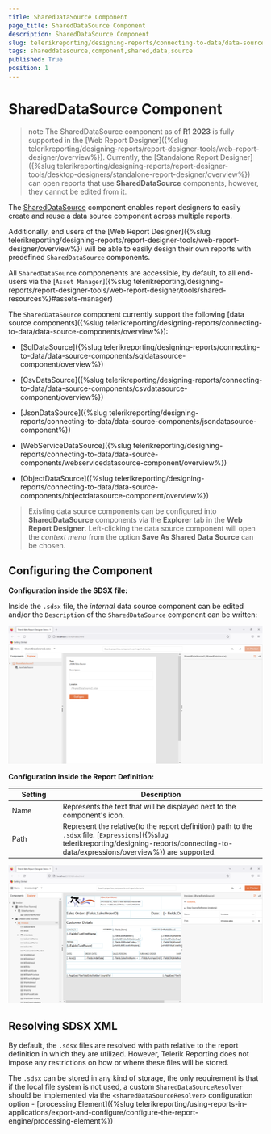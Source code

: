 ```yaml
---
title: SharedDataSource Component
page_title: SharedDataSource Component 
description: SharedDataSource Component
slug: telerikreporting/designing-reports/connecting-to-data/data-source-components/shareddatasource-component
tags: shareddatasource,component,shared,data,source
published: True
position: 1
---
```

<style>
table th:first-of-type {
    width: 20%;
}
table th:nth-of-type(2) {
    width: 80%;
}
</style>
# SharedDataSource Component

>note The SharedDataSource component as of __R1 2023__ is fully supported in the [Web Report Designer]({%slug telerikreporting/designing-reports/report-designer-tools/web-report-designer/overview%}). Currently, the [Standalone Report Designer]({%slug telerikreporting/designing-reports/report-designer-tools/desktop-designers/standalone-report-designer/overview%}) can open reports that use __SharedDataSource__ components, however, they cannot be edited from it. 

The [SharedDataSource](/reporting/api/Telerik.Reporting.SharedDataSource) component enables report designers to easily create and reuse a data source component across multiple reports. 

Additionally, end users of the [Web Report Designer]({%slug telerikreporting/designing-reports/report-designer-tools/web-report-designer/overview%}) will be able to easily design their own reports with predefined `SharedDataSource` components. 

All `SharedDataSource` componenents are accessible, by default, to all end-users via the [`Asset Manager`]({%slug telerikreporting/designing-reports/report-designer-tools/web-report-designer/tools/shared-resources%}#assets-manager)

The `SharedDataSource` component currently support the following [data source components]({%slug telerikreporting/designing-reports/connecting-to-data/data-source-components/overview%}):

* [SqlDataSource]({%slug telerikreporting/designing-reports/connecting-to-data/data-source-components/sqldatasource-component/overview%})

* [CsvDataSource]({%slug telerikreporting/designing-reports/connecting-to-data/data-source-components/csvdatasource-component/overview%})

* [JsonDataSource]({%slug telerikreporting/designing-reports/connecting-to-data/data-source-components/jsondatasource-component%})

* [WebServiceDataSource]({%slug telerikreporting/designing-reports/connecting-to-data/data-source-components/webservicedatasource-component/overview%})

* [ObjectDataSource]({%slug telerikreporting/designing-reports/connecting-to-data/data-source-components/objectdatasource-component/overview%})

> Existing data source components can be configured into __SharedDataSource__ components via the __Explorer__ tab in the __Web Report Designer__. Left-clicking the data source component will open the _context menu_ from the option __Save As Shared Data Source__ can be chosen.  

## Configuring the Component

__Configuration inside the SDSX file:__

Inside the `.sdsx` file, the _internal_ data source component can be edited and/or the `Description` of the `SharedDataSource` component can be written:

![SDSX Configuration Page](./images/sdsx_configuration_page.png)

__Configuration inside the Report Definition:__ 

| Setting | Description |
| ------ | ------ |
|Name|Represents the text that will be displayed next to the component's icon.|
|Path|Represent the relative(to the report definition) path to the `.sdsx` file. [`Expressions`]({%slug telerikreporting/designing-reports/connecting-to-data/expressions/overview%}) are supported.|

![SDSX Configuration Inside Report](./images/sdsx_configuration_inside_report.png)

## Resolving SDSX XML

By default, the `.sdsx` files are resolved with path relative to the report definition in which they are utilized. However, Telerik Reporting does not impose any restrictions on how or where these files will be stored. 

The `.sdsx` can be stored in any kind of storage, the only requirement is that if the local file system is not used, a custom `SharedDataSourceResolver` should be implemented via the `<sharedDataSourceResolver>` configuration option - [processing Element]({%slug telerikreporting/using-reports-in-applications/export-and-configure/configure-the-report-engine/processing-element%})